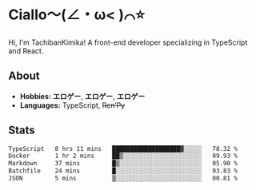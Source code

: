 # Ciallo～(∠・ω< )⌒⭐️

Hi, I'm TachibanKimika! A front-end developer specializing in TypeScript and React.

## About
- **Hobbies:** **エロゲー**, **エロゲー**, **エロゲー**
- **Languages:** TypeScript, ~~Ren’Py~~

## Stats
<!--START_SECTION:waka-->

```txt
TypeScript   8 hrs 11 mins   ███████████████████▓░░░░░   78.32 %
Docker       1 hr 2 mins     ██▒░░░░░░░░░░░░░░░░░░░░░░   09.93 %
Markdown     37 mins         █▒░░░░░░░░░░░░░░░░░░░░░░░   05.90 %
Batchfile    24 mins         █░░░░░░░░░░░░░░░░░░░░░░░░   03.83 %
JSON         5 mins          ▒░░░░░░░░░░░░░░░░░░░░░░░░   00.81 %
```

<!--END_SECTION:waka-->

<!-- ![Metrics](https://metrics.lecoq.io/TachibanaKimika?template=classic&base.activity=0&base.community=0&base.repositories=0&languages=1&isocalendar=1&isocalendar.duration=half-year&languages.limit=8&languages.sections=most-used&languages.colors=github&languages.threshold=0%25&languages.indepth=false&languages.recent.load=300&languages.recent.days=14&config.timezone=Asia%2FShanghai)
 -->

